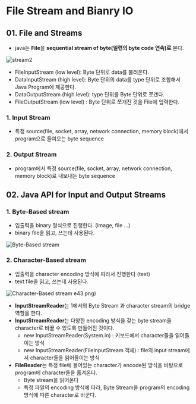 # File Stream and Bianry IO

## 01. File and Streams
  - java는 **File**을 **sequential stream of byte(일련의 byte code 연속)로** 본다.

![stream2](https://user-images.githubusercontent.com/59442344/120750311-1b824380-c541-11eb-88f0-3f6ead558c21.png)
  - FileInputStream (low level): Byte 단위로 data를 불러온다.
  - DataInputStream (high level): Byte 단위의 data를 type 단위로 조합해서 Java Program에 제공한다.
  - DataOutputStream (high level): type 단위를 Byte 단위로 쪼갠다.
  - FileOutputStream (low level) : Byte 단위로 쪼개진 것을 File에 입력한다.

### 1. Input Stream 
  - 특정 source(file, socket, array, network connection, memory block)에서 program으로 들여오는 byte sequence 

### 2. Output Stream
  - program에서 특정 source(file, socket, array, network connection, memory block)로 내보내는 byte sequence

## 02. Java API for Input and Output Streams

### 1. Byte-Based stream
  - 입출력을 binary 형식으로 진행한다. (image, file ...)
  - binary file을 읽고, 쓰는데 사용된다.

![Byte-Based stream](https://user-images.githubusercontent.com/59442344/120751295-c2b3aa80-c542-11eb-985d-387942883e43.png)

### 2. Character-Based stream
  - 입출력을 character encoding 방식에 따라서 진행한다 (text)
  - text file을 읽고, 쓰는데 사용된다.

![Character-Based stream](https://user-images.githubusercontent.com/59442344/120752885-54bcb280-c545-11eb-992f-9c6d31ff74fe.png)
e43.png)
  - **InputStreamReader**는 1에서의 Byte Stream 과 character stream의 bridge 역할을 한다.
  - **InputStreamReader**는 다양한 encoding 방식을 갖는 byte stream을 character로 바꿀 수 있도록 만들어진 것이다.
    - new InputStreamReader(System.in) : 키보드에서 character들을 읽어들이는 방식
    - new InputStreamReader(FileInputStream 객체) : file의 input stream에서 character들을 읽어들이는 방식 
  - **FileReader**는 특정 file에 들어있는 character가 encode된 방식을 바탕으로 program에 character들을 옮겨온다.
    - Byte stream을 읽어온다
    - 특정 파일의 encoding 방식에 따라, Byte Stream을 program의 encoding 방식에 따른 character로 바꾼다.  
